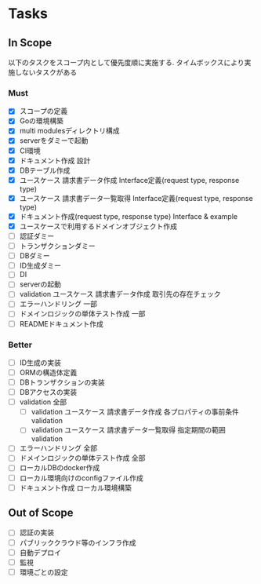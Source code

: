 # Tasks

## In Scope

以下のタスクをスコープ内として優先度順に実施する. タイムボックスにより実施しないタスクがある

### Must

- [x] スコープの定義
- [x] Goの環境構築
- [x] multi modulesディレクトリ構成
- [x] serverをダミーで起動
- [x] CI環境
- [x] ドキュメント作成 設計
- [x] DBテーブル作成
- [x] ユースケース 請求書データ作成 Interface定義(request type, response type)
- [x] ユースケース 請求書データ一覧取得 Interface定義(request type, response type)
- [x] ドキュメント作成(request type, response type) Interface & example
- [x] ユースケースで利用するドメインオブジェクト作成
- [ ] 認証ダミー
- [ ] トランザクションダミー
- [ ] DBダミー
- [ ] ID生成ダミー
- [ ] DI
- [ ] serverの起動
- [ ] validation ユースケース 請求書データ作成 取引先の存在チェック
- [ ] エラーハンドリング 一部
- [ ] ドメインロジックの単体テスト作成 一部
- [ ] READMEドキュメント作成

### Better

- [ ] ID生成の実装
- [ ] ORMの構造体定義
- [ ] DBトランザクションの実装
- [ ] DBアクセスの実装
- [ ] validation 全部
  - [ ] validation ユースケース 請求書データ作成 各プロパティの事前条件validation
  - [ ] validation ユースケース 請求書データ一覧取得 指定期間の範囲validation
- [ ] エラーハンドリング 全部
- [ ] ドメインロジックの単体テスト作成 全部
- [ ] ローカルDBのdocker作成
- [ ] ローカル環境向けのconfigファイル作成
- [ ] ドキュメント作成 ローカル環境構築

## Out of Scope

- [ ] 認証の実装
- [ ] パブリッククラウド等のインフラ作成
- [ ] 自動デプロイ
- [ ] 監視
- [ ] 環境ごとの設定
